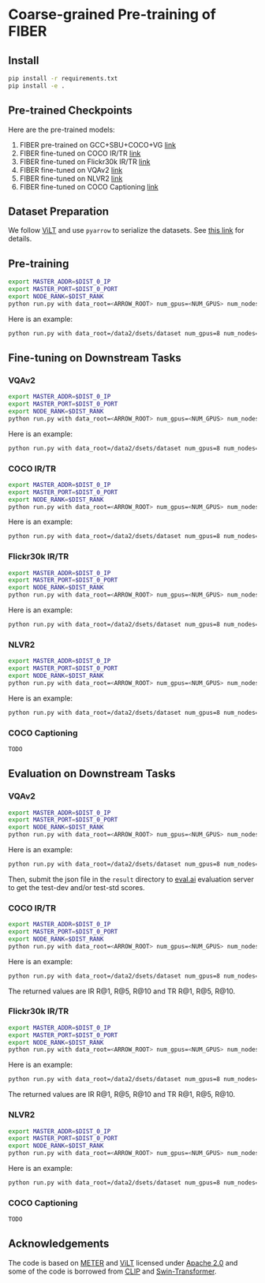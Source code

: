 # Coarse-grained Pre-training of FIBER

## Install

```bash
pip install -r requirements.txt
pip install -e .
```

## Pre-trained Checkpoints

Here are the pre-trained models:
1. FIBER pre-trained on GCC+SBU+COCO+VG [link]()
2. FIBER fine-tuned on COCO IR/TR [link]()
3. FIBER fine-tuned on Flickr30k IR/TR [link]()
4. FIBER fine-tuned on VQAv2 [link]()
5. FIBER fine-tuned on NLVR2 [link]()
6. FIBER fine-tuned on COCO Captioning [link]()


## Dataset Preparation

We follow [ViLT](https://github.com/dandelin/ViLT) and use `pyarrow` to serialize the datasets. See [this link](https://github.com/dandelin/ViLT/blob/master/DATA.md) for details.

## Pre-training

```bash
export MASTER_ADDR=$DIST_0_IP
export MASTER_PORT=$DIST_0_PORT
export NODE_RANK=$DIST_RANK
python run.py with data_root=<ARROW_ROOT> num_gpus=<NUM_GPUS> num_nodes=<NUM_NODES> task_mlm_itm_itc per_gpu_batchsize=<BS_FITS_YOUR_GPU> image_size=<IMAGE_SIZE>
```

Here is an example:
```bash
python run.py with data_root=/data2/dsets/dataset num_gpus=8 num_nodes=8 task_mlm_itm_itc per_gpu_batchsize=8 image_size=384
``` 

## Fine-tuning on Downstream Tasks

### VQAv2

```bash
export MASTER_ADDR=$DIST_0_IP
export MASTER_PORT=$DIST_0_PORT
export NODE_RANK=$DIST_RANK
python run.py with data_root=<ARROW_ROOT> num_gpus=<NUM_GPUS> num_nodes=<NUM_NODES> task_finetune_vqa per_gpu_batchsize=<BS_FITS_YOUR_GPU> load_path=<PRETRAINED_MODEL> image_size=<IMAGE_SIZE>
```

Here is an example:
```bash
python run.py with data_root=/data2/dsets/dataset num_gpus=8 num_nodes=1 task_finetune_vqa per_gpu_batchsize=8 load_path=fiber_pretrain.ckpt image_size=576
``` 

### COCO IR/TR

```bash
export MASTER_ADDR=$DIST_0_IP
export MASTER_PORT=$DIST_0_PORT
export NODE_RANK=$DIST_RANK
python run.py with data_root=<ARROW_ROOT> num_gpus=<NUM_GPUS> num_nodes=<NUM_NODES> task_finetune_irtr_coco get_recall_metric=False per_gpu_batchsize=<BS_FITS_YOUR_GPU> load_path=<PRETRAINED_MODEL> image_size=<IMAGE_SIZE>
```

Here is an example:
```bash
python run.py with data_root=/data2/dsets/dataset num_gpus=8 num_nodes=16 task_finetune_irtr_coco get_recall_metric=False per_gpu_batchsize=8 load_path=fiber_pretrain.ckpt image_size=576
``` 

### Flickr30k IR/TR

```bash
export MASTER_ADDR=$DIST_0_IP
export MASTER_PORT=$DIST_0_PORT
export NODE_RANK=$DIST_RANK
python run.py with data_root=<ARROW_ROOT> num_gpus=<NUM_GPUS> num_nodes=<NUM_NODES> task_finetune_irtr_f30k get_recall_metric=False per_gpu_batchsize=<BS_FITS_YOUR_GPU> load_path=<PRETRAINED_MODEL> image_size=<IMAGE_SIZE>
```

Here is an example:
```bash
python run.py with data_root=/data2/dsets/dataset num_gpus=8 num_nodes=16 task_finetune_irtr_f30k get_recall_metric=False per_gpu_batchsize=8 load_path=fiber_coco_irtr.ckpt image_size=576
``` 

### NLVR2

```bash
export MASTER_ADDR=$DIST_0_IP
export MASTER_PORT=$DIST_0_PORT
export NODE_RANK=$DIST_RANK
python run.py with data_root=<ARROW_ROOT> num_gpus=<NUM_GPUS> num_nodes=<NUM_NODES>  task_finetune_nlvr2 per_gpu_batchsize=<BS_FITS_YOUR_GPU> load_path=<PRETRAINED_MODEL> image_size=<IMAGE_SIZE>
```

Here is an example:
```bash
python run.py with data_root=/data2/dsets/dataset num_gpus=8 num_nodes=1  task_finetune_nlvr2 per_gpu_batchsize=8 load_path=fiber_pretrain.ckpt image_size=384
``` 

### COCO Captioning

```bash
TODO
```

## Evaluation on Downstream Tasks

### VQAv2

```bash
export MASTER_ADDR=$DIST_0_IP
export MASTER_PORT=$DIST_0_PORT
export NODE_RANK=$DIST_RANK
python run.py with data_root=<ARROW_ROOT> num_gpus=<NUM_GPUS> num_nodes=<NUM_NODES> task_finetune_vqa per_gpu_batchsize=<BS_FITS_YOUR_GPU> load_path=<PRETRAINED_MODEL> image_size=<IMAGE_SIZE> test_only=True
```

Here is an example:
```bash
python run.py with data_root=/data2/dsets/dataset num_gpus=8 num_nodes=1 task_finetune_vqa per_gpu_batchsize=32 load_path=fiber_vqa.ckpt image_size=576 test_only=True
``` 

Then, submit the json file in the `result` directory to [eval.ai](https://eval.ai/web/challenges/challenge-page/830/overview) evaluation server to get the test-dev and/or test-std scores.

### COCO IR/TR

```bash
export MASTER_ADDR=$DIST_0_IP
export MASTER_PORT=$DIST_0_PORT
export NODE_RANK=$DIST_RANK
python run.py with data_root=<ARROW_ROOT> num_gpus=<NUM_GPUS> num_nodes=<NUM_NODES> task_finetune_irtr_coco get_recall_metric=True per_gpu_batchsize=<BS_FITS_YOUR_GPU> load_path=<PRETRAINED_MODEL> image_size=<IMAGE_SIZE> test_only=True
```

Here is an example:
```bash
python run.py with data_root=/data2/dsets/dataset num_gpus=8 num_nodes=1 task_finetune_irtr_coco get_recall_metric=True per_gpu_batchsize=32 load_path=fiber_coco_irtr.ckpt image_size=576 test_only=True
``` 

The returned values are IR R@1, R@5, R@10 and TR R@1, R@5, R@10.


### Flickr30k IR/TR

```bash
export MASTER_ADDR=$DIST_0_IP
export MASTER_PORT=$DIST_0_PORT
export NODE_RANK=$DIST_RANK
python run.py with data_root=<ARROW_ROOT> num_gpus=<NUM_GPUS> num_nodes=<NUM_NODES> task_finetune_irtr_f30k get_recall_metric=True per_gpu_batchsize=<BS_FITS_YOUR_GPU> load_path=<PRETRAINED_MODEL> image_size=<IMAGE_SIZE> test_only=True
```

Here is an example:
```bash
python run.py with data_root=/data2/dsets/dataset num_gpus=8 num_nodes=1 task_finetune_irtr_f30k get_recall_metric=True per_gpu_batchsize=32 load_path=fiber_f30k_irtr.ckpt image_size=576 test_only=True
``` 

The returned values are IR R@1, R@5, R@10 and TR R@1, R@5, R@10.

### NLVR2

```bash
export MASTER_ADDR=$DIST_0_IP
export MASTER_PORT=$DIST_0_PORT
export NODE_RANK=$DIST_RANK
python run.py with data_root=<ARROW_ROOT> num_gpus=<NUM_GPUS> num_nodes=<NUM_NODES>  task_finetune_nlvr2 per_gpu_batchsize=<BS_FITS_YOUR_GPU> load_path=<PRETRAINED_MODEL> image_size=<IMAGE_SIZE> test_only=True
```

Here is an example:
```bash
python run.py with data_root=/data2/dsets/dataset num_gpus=8 num_nodes=1  task_finetune_nlvr2 per_gpu_batchsize=32 load_path=fiber_nlvr2.ckpt image_size=384 test_only=True
``` 

### COCO Captioning

```bash
TODO
```

## Acknowledgements

The code is based on [METER](https://github.com/zdou0830/METER) and [ViLT](https://github.com/dandelin/ViLT) licensed under [Apache 2.0](https://github.com/dandelin/ViLT/blob/master/LICENSE) and some of the code is borrowed from [CLIP](https://github.com/openai/CLIP) and [Swin-Transformer](https://github.com/microsoft/Swin-Transformer).
